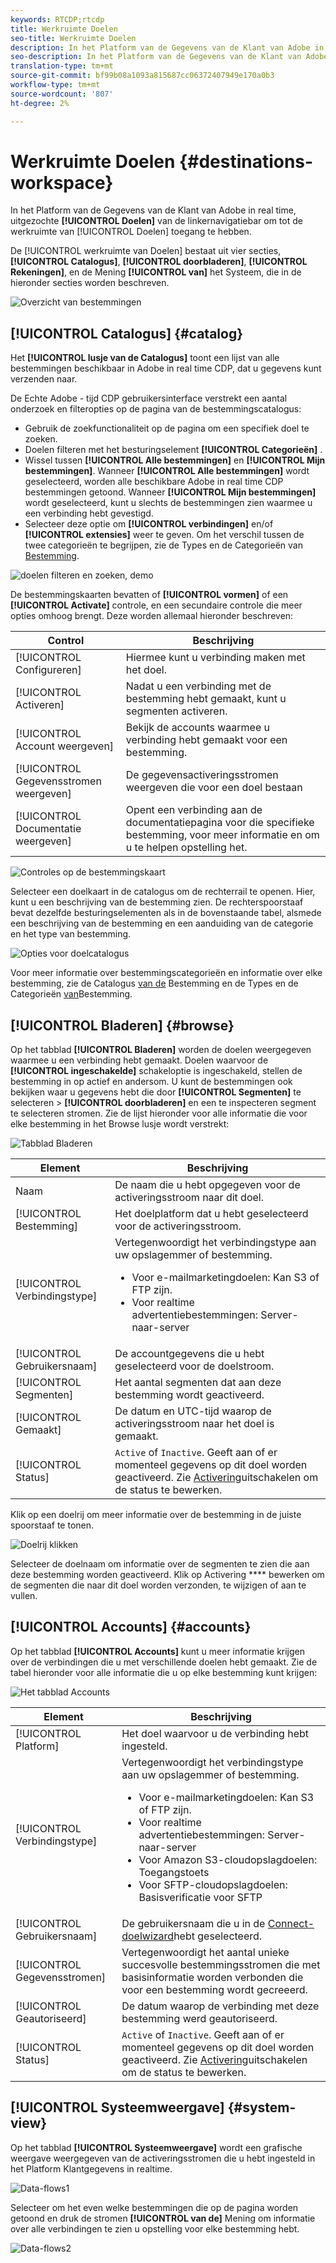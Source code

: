 ```yaml
---
keywords: RTCDP;rtcdp
title: Werkruimte Doelen
seo-title: Werkruimte Doelen
description: In het Platform van de Gegevens van de Klant van Adobe in real time, uitgezochte Doelen van de linkernavigatiebar om tot de bestemmingswerkruimte toegang te hebben.
seo-description: In het Platform van de Gegevens van de Klant van Adobe in real time, uitgezochte Doelen van de linkernavigatiebar om tot de bestemmingswerkruimte toegang te hebben.
translation-type: tm+mt
source-git-commit: bf99b08a1093a815687cc06372407949e170a0b3
workflow-type: tm+mt
source-wordcount: '807'
ht-degree: 2%

---
```



# Werkruimte Doelen {#destinations-workspace}

In het Platform van de Gegevens van de Klant van Adobe in real time, uitgezochte **[!UICONTROL Doelen]** van de linkernavigatiebar om tot de werkruimte van [!UICONTROL Doelen] toegang te hebben.

De [!UICONTROL werkruimte van Doelen] bestaat uit vier secties, **[!UICONTROL Catalogus]**, **[!UICONTROL doorbladeren]**, **[!UICONTROL Rekeningen]**, en de Mening **[!UICONTROL van]** het Systeem, die in de hieronder secties worden beschreven.

![Overzicht van bestemmingen](/help/rtcdp/destinations/assets/destinations-overview.png)

## [!UICONTROL Catalogus] {#catalog}

Het **[!UICONTROL lusje van de Catalogus]** toont een lijst van alle bestemmingen beschikbaar in Adobe in real time CDP, dat u gegevens kunt verzenden naar.

De Echte Adobe - tijd CDP gebruikersinterface verstrekt een aantal onderzoek en filteropties op de pagina van de bestemmingscatalogus:

* Gebruik de zoekfunctionaliteit op de pagina om een specifiek doel te zoeken.
* Doelen filteren met het besturingselement **[!UICONTROL Categorieën]** .
* Wissel tussen **[!UICONTROL Alle bestemmingen]** en **[!UICONTROL Mijn bestemmingen]**. Wanneer **[!UICONTROL Alle bestemmingen]** wordt geselecteerd, worden alle beschikbare Adobe in real time CDP bestemmingen getoond. Wanneer **[!UICONTROL Mijn bestemmingen]** wordt geselecteerd, kunt u slechts de bestemmingen zien waarmee u een verbinding hebt gevestigd.
* Selecteer deze optie om **[!UICONTROL verbindingen]** en/of **[!UICONTROL extensies]** weer te geven. Om het verschil tussen de twee categorieën te begrijpen, zie de Types en de Categorieën van [Bestemming](/help/rtcdp/destinations/destination-types.md).

![doelen filteren en zoeken, demo](/help/rtcdp/destinations/assets/destinations-search-and-filter.gif)

De bestemmingskaarten bevatten of **[!UICONTROL vormen]** of een **[!UICONTROL Activate]** controle, en een secundaire controle die meer opties omhoog brengt. Deze worden allemaal hieronder beschreven:

| Control | Beschrijving |
---------|----------
| [!UICONTROL Configureren] | Hiermee kunt u verbinding maken met het doel. |
| [!UICONTROL Activeren] | Nadat u een verbinding met de bestemming hebt gemaakt, kunt u segmenten activeren. |
| [!UICONTROL Account weergeven] | Bekijk de accounts waarmee u verbinding hebt gemaakt voor een bestemming. |
| [!UICONTROL Gegevensstromen weergeven] | De gegevensactiveringsstromen weergeven die voor een doel bestaan |
| [!UICONTROL Documentatie weergeven] | Opent een verbinding aan de documentatiepagina voor die specifieke bestemming, voor meer informatie en om u te helpen opstelling het. |

![Controles op de bestemmingskaart](/help/rtcdp/destinations/assets/destination-card-options.png)

Selecteer een doelkaart in de catalogus om de rechterrail te openen.  Hier, kunt u een beschrijving van de bestemming zien. De rechterspoorstaaf bevat dezelfde besturingselementen als in de bovenstaande tabel, alsmede een beschrijving van de bestemming en een aanduiding van de categorie en het type van bestemming.

![Opties voor doelcatalogus](/help/rtcdp/destinations/assets/destination-right-rail.png)

Voor meer informatie over bestemmingscategorieën en informatie over elke bestemming, zie de Catalogus [van de](/help/rtcdp/destinations/destinations-catalog.md) Bestemming en de Types en de Categorieën [van](/help/rtcdp/destinations/destination-types.md)Bestemming.

## [!UICONTROL Bladeren] {#browse}

Op het tabblad **[!UICONTROL Bladeren]** worden de doelen weergegeven waarmee u een verbinding hebt gemaakt. Doelen waarvoor de **[!UICONTROL ingeschakelde]** schakeloptie is ingeschakeld, stellen de bestemming in op actief en andersom. U kunt de bestemmingen ook bekijken waar u gegevens hebt die door **[!UICONTROL Segmenten]** te selecteren > **[!UICONTROL doorbladeren]** en een te inspecteren segment te selecteren stromen. Zie de lijst hieronder voor alle informatie die voor elke bestemming in het Browse lusje wordt verstrekt:

![Tabblad Bladeren](/help/rtcdp/destinations/assets/browse-tab.png)

| Element | Beschrijving |
---------|----------
| Naam | De naam die u hebt opgegeven voor de activeringsstroom naar dit doel. |
| [!UICONTROL Bestemming] | Het doelplatform dat u hebt geselecteerd voor de activeringsstroom. |
| [!UICONTROL Verbindingstype] | Vertegenwoordigt het verbindingstype aan uw opslagemmer of bestemming. <ul><li>Voor e-mailmarketingdoelen: Kan S3 of FTP zijn.</li><li>Voor realtime advertentiebestemmingen: Server-naar-server</li></ul> |
| [!UICONTROL Gebruikersnaam] | De accountgegevens die u hebt geselecteerd voor de doelstroom. |
| [!UICONTROL Segmenten] | Het aantal segmenten dat aan deze bestemming wordt geactiveerd. |
| [!UICONTROL Gemaakt] | De datum en UTC-tijd waarop de activeringsstroom naar het doel is gemaakt. |
| [!UICONTROL Status] | `Active` of `Inactive`. Geeft aan of er momenteel gegevens op dit doel worden geactiveerd. Zie [Activering](/help/rtcdp/destinations/activate-destinations.md#disable-activation)uitschakelen om de status te bewerken. |

Klik op een doelrij om meer informatie over de bestemming in de juiste spoorstaaf te tonen.

![Doelrij klikken](/help/rtcdp/destinations/assets/click-destination-row.png)

Selecteer de doelnaam om informatie over de segmenten te zien die aan deze bestemming worden geactiveerd. Klik op Activering **** bewerken om de segmenten die naar dit doel worden verzonden, te wijzigen of aan te vullen.

## [!UICONTROL Accounts] {#accounts}

Op het tabblad **[!UICONTROL Accounts]** kunt u meer informatie krijgen over de verbindingen die u met verschillende doelen hebt gemaakt. Zie de tabel hieronder voor alle informatie die u op elke bestemming kunt krijgen:

![Het tabblad Accounts](/help/rtcdp/destinations/assets/accounts-tab.png)

| Element | Beschrijving |
---------|----------
| [!UICONTROL Platform] | Het doel waarvoor u de verbinding hebt ingesteld. |
| [!UICONTROL Verbindingstype] | Vertegenwoordigt het verbindingstype aan uw opslagemmer of bestemming. <ul><li>Voor e-mailmarketingdoelen: Kan S3 of FTP zijn.</li><li>Voor realtime advertentiebestemmingen: Server-naar-server</li><li>Voor Amazon S3-cloudopslagdoelen: Toegangstoets </li><li>Voor SFTP-cloudopslagdoelen: Basisverificatie voor SFTP</li></ul> |
| [!UICONTROL Gebruikersnaam] | De gebruikersnaam die u in de [Connect-doelwizard](/help/rtcdp/destinations/email-marketing-destinations.md#connect-destination)hebt geselecteerd. |
| [!UICONTROL Gegevensstromen] | Vertegenwoordigt het aantal unieke succesvolle bestemmingsstromen die met basisinformatie worden verbonden die voor een bestemming wordt gecreeerd. |
| [!UICONTROL Geautoriseerd] | De datum waarop de verbinding met deze bestemming werd geautoriseerd. |
| [!UICONTROL Status] | `Active` of `Inactive`. Geeft aan of er momenteel gegevens op dit doel worden geactiveerd. Zie [Activering](/help/rtcdp/destinations/activate-destinations.md#disable-activation)uitschakelen om de status te bewerken. |

## [!UICONTROL Systeemweergave] {#system-view}

Op het tabblad **[!UICONTROL Systeemweergave]** wordt een grafische weergave weergegeven van de activeringsstromen die u hebt ingesteld in het Platform Klantgegevens in realtime.

![Data-flows1](/help/rtcdp/destinations/assets/data-flows1.png)

Selecteer om het even welke bestemmingen die op de pagina worden getoond en druk de stromen **[!UICONTROL van de]** Mening om informatie over alle verbindingen te zien u opstelling voor elke bestemming hebt.

![Data-flows2](/help/rtcdp/destinations/assets/data-flows2.png)